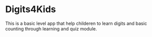 # Digits4Kids
This is a basic level app that help childeren to learn digits and basic counting through learning and quiz module. 
